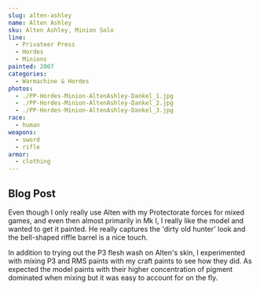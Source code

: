 ```yaml
---
slug: alten-ashley
name: Alten Ashley
sku: Alten Ashley, Minion Solo
line:
  - Privateer Press
  - Hordes
  - Minions
painted: 2007
categories:
  - Warmachine & Hordes
photos:
  - ./PP-Hordes-Minion-AltenAshley-Dankel_1.jpg
  - ./PP-Hordes-Minion-AltenAshley-Dankel_2.jpg
  - ./PP-Hordes-Minion-AltenAshley-Dankel_3.jpg
race:
  - human
weapons:
  - sword
  - rifle
armor:
  - clothing
---
```


## Blog Post

Even though I only really use Alten with my Protectorate forces for mixed games, and even then almost primarily in Mk I, I really like the model and wanted to get it painted. He really captures the 'dirty old hunter' look and the bell-shaped riffle barrel is a nice touch.

In addition to trying out the P3 flesh wash on Alten's skin, I experimented with mixing P3 and RMS paints with my craft paints to see how they did. As expected the model paints with their higher concentration of pigment dominated when mixing but it was easy to account for on the fly.
